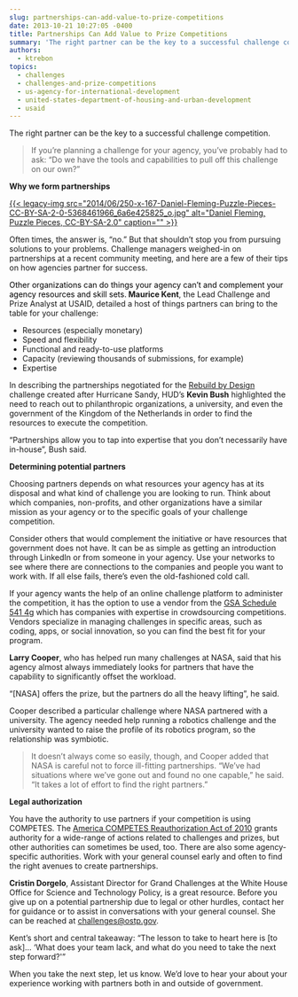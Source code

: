 ```yaml
---
slug: partnerships-can-add-value-to-prize-competitions
date: 2013-10-21 10:27:05 -0400
title: Partnerships Can Add Value to Prize Competitions
summary: 'The right partner can be the key to a successful challenge competition. If you&#8217;re planning a challenge for your agency, you&#8217;ve probably had to ask: &#8220;Do we have the tools and capabilities to pull off this challenge on our own?&#8221; Why we form partnerships Often times, the answer is, &#8220;no.&#8221; But that shouldn&#8217;t stop you from'
authors:
  - ktrebon
topics:
  - challenges
  - challenges-and-prize-competitions
  - us-agency-for-international-development
  - united-states-department-of-housing-and-urban-development
  - usaid
---
```


The right partner can be the key to a successful challenge competition.

> If you&#8217;re planning a challenge for your agency, you&#8217;ve probably had to ask: &#8220;Do we have the tools and capabilities to pull off this challenge on our own?&#8221;

**Why we form partnerships**

[{{< legacy-img src="2014/06/250-x-167-Daniel-Fleming-Puzzle-Pieces-CC-BY-SA-2-0-5368461966\_6a6e425825\_o.jpg" alt="Daniel Fleming, Puzzle Pieces, CC-BY-SA-2.0" caption="" >}}](https://s3.amazonaws.com/digitalgov/_legacy-img/2014/06/600-x-400-Daniel-Fleming-Puzzle-Pieces-CC-BY-SA-2-0-5368461966_6a6e425825_o.jpg) 

Often times, the answer is, &#8220;no.&#8221; But that shouldn&#8217;t stop you from pursuing solutions to your problems. Challenge managers weighed-in on partnerships at a recent community meeting, and here are a few of their tips on how agencies partner for success.

<span style="color: #000000;">Other organizations can do things your agency can&#8217;t and complement your agency resources and skill sets.<b> </b></span> **Maurice Kent**, the Lead Challenge and Prize Analyst at USAID, detailed a host of things partners can bring to the table for your challenge:

  * Resources (especially monetary)
  * Speed and flexibility
  * Functional and ready-to-use platforms
  * Capacity (reviewing thousands of submissions, for example)
  * Expertise

In describing the partnerships negotiated for the [Rebuild by Design](http://rebuildbydesign.org/) challenge created after Hurricane Sandy, HUD&#8217;s **Kevin Bush** highlighted the need to reach out to philanthropic organizations, a university, and even the government of the Kingdom of the Netherlands in order to find the resources to execute the competition.

&#8220;Partnerships allow you to tap into expertise that you don&#8217;t necessarily have in-house&#8221;, Bush said.

**Determining potential partners**

Choosing partners depends on what resources your agency has at its disposal and what kind of challenge you are looking to run. Think about which companies, non-profits, and other organizations have a similar mission as your agency or to the specific goals of your challenge competition.

Consider others that would complement the initiative or have resources that government does not have. It can be as simple as getting an introduction through LinkedIn or from someone in your agency. Use your networks to see where there are connections to the companies and people you want to work with. If all else fails, there&#8217;s even the old-fashioned cold call.

If your agency wants the help of an online challenge platform to administer the competition, it has the option to use a vendor from the [GSA Schedule 541 4g](http://www.gsaelibrary.gsa.gov/ElibMain/sinDetails.do?scheduleNumber=541&specialItemNumber=541+4G&executeQuery=YES) which has companies with expertise in crowdsourcing competitions. Vendors specialize in managing challenges in specific areas, such as coding, apps, or social innovation, so you can find the best fit for your program.

**Larry Cooper**, who has helped run many challenges at NASA, said that his agency almost always immediately looks for partners that have the capability to significantly offset the workload.

&#8220;[NASA] offers the prize, but the partners do all the heavy lifting&#8221;, he said.

Cooper described a particular challenge where NASA partnered with a university. The agency needed help running a robotics challenge and the university wanted to raise the profile of its robotics program, so the relationship was symbiotic.

> It doesn&#8217;t always come so easily, though, and Cooper added that NASA is careful not to force ill-fitting partnerships. &#8220;We&#8217;ve had situations where we&#8217;ve gone out and found no one capable,&#8221; he said. &#8220;It takes a lot of effort to find the right partners.&#8221;

**Legal authorization**

You have the authority to use partners if your competition is using COMPETES.  The [America COMPETES Reauthorization Act of 2010](http://www.nsf.gov/statistics/about/BILLS-111hr5116enr.pdf) grants authority for a wide-range of actions related to challenges and prizes, but other authorities can sometimes be used, too. There are also some agency-specific authorities. Work with your general counsel early and often to find the right avenues to create partnerships.

**Cristin Dorgelo**, Assistant Director for Grand Challenges at the White House Office for Science and Technology Policy, is a great resource. Before you give up on a potential partnership due to legal or other hurdles, contact her for guidance or to assist in conversations with your general counsel.  She can be reached at challenges@ostp.gov.

Kent&#8217;s short and central takeaway: &#8220;The lesson to take to heart here is [to ask]&#8230; &#8216;What does your team lack, and what do you need to take the next step forward?'&#8221;

When you take the next step, let us know. We&#8217;d love to hear your about your experience working with partners both in and outside of government.